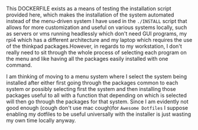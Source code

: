 This DOCKERFILE exists as a means of testing the installation script provided here, which makes the installation of the system automated instead of the menu-driven system I have used in the `./INSTALL` script that allows for more customization and useful on various systems locally, such as servers or vms running headlessly which don't need GUI programs, my rpi4 which has a different architecture and my laptop which requires the use of the thinkpad packages.However, in regards to my workstation, I don't really need to sit through the whole process of selecting each program on the menu and like having all the packages easily installed with one command. 

I am thinking of moving to a menu system where I select the system being installed after either first going through the packages common to each system or possibly selecting first the system and then installing those packages useful to all with a function that depending on which is selected will then go through the packages for that system. Since I am evidently not good enough (cough don't use mac cough)for `Awesome Dotfiles` I suppose enabling my dotfiles to be useful universally with the installer is just wasting my own time locally anyway. 
